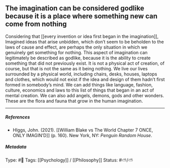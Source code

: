 ## The imagination can be considered godlike because it is a place where something new can come from nothing  # 

Considering that [[every invention or idea first began in the imagination]], Imagined ideas that arise unbidden, which don’t seem to be beholden to the laws of cause and effect, are perhaps the only situation in which we genuinely get something for nothing. This aspect of imagination can legitimately be described as godlike, because it is the ability to create something that did not previously exist. It is not a physical act of creation, of course, but that is not the same as it being nothing. We live our lives surrounded by a physical world, including chairs, desks, houses, laptops and clothes, which would not exist if the idea and design of them hadn’t first formed in somebody’s mind. We can add things like language, fashion, culture, economics and laws to this list of things that began in an act of mental creation. We can also add angels, demons, gods and other wonders. These are the flora and fauna that grow in the human imagination.

___

##### References

- HIggs, John. (2021). [[William Blake vs The World Chapter 7 ONCE, ONLY IMAGIN’D]] (p. 160). New York, NY: _Penguin Random House_.

##### Metadata

Type: #🔴 
Tags: [[Psychology]] / [[Philosophy]] 
Status: #⛅️/⛅️ 